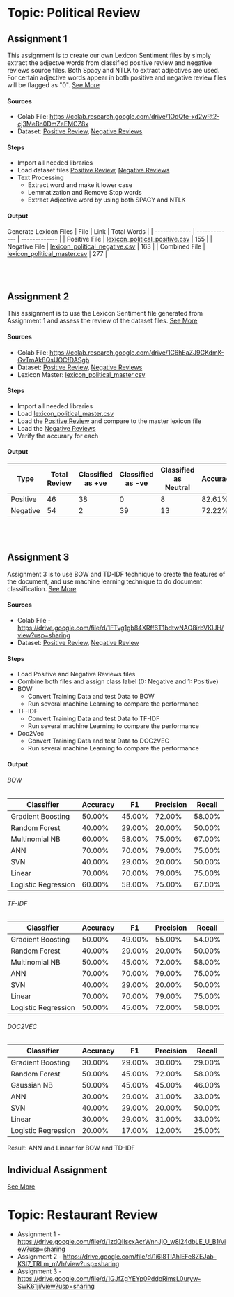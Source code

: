 # Topic: Political Review

## Assignment 1
This assignment is to create our own Lexicon Sentiment files by simply extract the adjectve words from classified positive review and negative reviews source files. Both Spacy and NTLK to extract adjectives are used. For certain adjective words appear in both positive and negative review files will be flagged as "0". [See More](https://classroom.google.com/u/1/c/MjcxMjM5ODc3OTZa/a/NDA3ODYwODEyMTBa/details)

#### Sources
- Colab File: https://colab.research.google.com/drive/1OdQte-xd2wRt2-cj3MeBn0DmZeEMCZ8x
- Dataset: [Positive Review](https://github.com/yeetornghoo/UD_PoliticalReview/blob/master/dataset/politic_issues_positive_reviews.csv), [Negative Reviews](https://github.com/yeetornghoo/UD_PoliticalReview/blob/master/dataset/politic_issues_negative_reviews.csv)
#### Steps
- Import all needed libraries
- Load dataset files [Positive Review](https://github.com/yeetornghoo/UD_PoliticalReview/blob/master/dataset/politic_issues_positive_reviews.csv), [Negative Reviews](https://github.com/yeetornghoo/UD_PoliticalReview/blob/master/dataset/politic_issues_negative_reviews.csv)
- Text Processing
	- Extract word and make it lower case
	- Lemmatization and Remove Stop words
	- Extract Adjective word by using both SPACY and NTLK
#### Output
Generate Lexicon Files
| File  | Link | Total Words |
| ------------- | ------------- | ------------- |
| Positive File | [lexicon_political_positive.csv](https://github.com/yeetornghoo/UD_PoliticalReview/blob/master/lexicon_sentiment/lexicon_political_positive.csv) | 155 |
| Negative File | [lexicon_political_negative.csv](https://github.com/yeetornghoo/UD_PoliticalReview/blob/master/lexicon_sentiment/lexicon_political_negative.csv) | 163 |
| Combined File | [lexicon_political_master.csv](https://github.com/yeetornghoo/UD_PoliticalReview/blob/master/lexicon_sentiment/lexicon_political_master.csv) | 277 |

<br/><br/>
## Assignment 2
This assignment is to use the Lexicon Sentiment file generated from Assignment 1 and assess the review of the dataset files. [See More](https://classroom.google.com/u/1/c/MjcxMjM5ODc3OTZa/a/NDA3ODYwODEyNjFa/details)

#### Sources
- Colab File: https://colab.research.google.com/drive/1C6hEaZJ9GKdmK-GvTmAk8QsUOCfDASgb
- Dataset: [Positive Review](https://github.com/yeetornghoo/UD_PoliticalReview/blob/master/dataset/politic_issues_positive_reviews.csv), [Negative Reviews](https://github.com/yeetornghoo/UD_PoliticalReview/blob/master/dataset/politic_issues_negative_reviews.csv)
- Lexicon Master: [lexicon_political_master.csv](https://github.com/yeetornghoo/UD_PoliticalReview/blob/master/lexicon_sentiment/lexicon_political_master.csv)
#### Steps
- Import all needed libraries
- Load [lexicon_political_master.csv](https://github.com/yeetornghoo/UD_PoliticalReview/blob/master/lexicon_sentiment/lexicon_political_master.csv)
- Load the [Positive Review](https://github.com/yeetornghoo/UD_PoliticalReview/blob/master/dataset/politic_issues_positive_reviews.csv) and compare to the master lexicon file
- Load the [Negative Reviews](https://github.com/yeetornghoo/UD_PoliticalReview/blob/master/dataset/politic_issues_negative_reviews.csv)
- Verify the accurary for each
#### Output

| Type | Total Review | Classified as +ve | Classified as -ve | Classified as Neutral | Accuracy | 
| ------------- | ------------- | ------------- | ------------- | ------------- | ------------- |
| Positive | 46 | 38 | 0 | 8 | 82.61% |
| Negative | 54 | 2 | 39 | 13 | 72.22% |

<br/><br/>
## Assignment 3
Assignment 3 is to use BOW and TD-IDF technique to create the features of the document, and use machine learning technique to do document classification. [See More](https://classroom.google.com/u/1/c/MjcxMjM5ODc3OTZa/a/NDA3OTk0ODQ1Mjha/details)
#### Sources
- Colab File - https://drive.google.com/file/d/1FTvg1gb84XRff6T1bdtwNAO8irbVKIJH/view?usp=sharing
- Dataset: [Positive Review](https://github.com/yeetornghoo/UD_PoliticalReview/blob/master/dataset/politic_issues_positive_reviews.csv), [Negative Review](https://github.com/yeetornghoo/UD_PoliticalReview/blob/master/dataset/politic_issues_negative_reviews.csv)
#### Steps
- Load Positive and Negative Reviews files
- Combine both files and assign class label (0: Negative and 1: Positive)
- BOW
	- Convert Training Data and test Data to BOW
	- Run several machine Learning to compare the performance
- TF-IDF
	- Convert Training Data and test Data to TF-IDF
	- Run several machine Learning to compare the performance	
- Doc2Vec
	- Convert Training Data and test Data to DOC2VEC
	- Run several machine Learning to compare the performance	
#### Output

###### BOW

| Classifier | Accuracy | F1 | Precision | Recall | 
| ------------- | ------------- | ------------- | ------------- | ------------- |
| Gradient Boosting | 50.00% | 45.00% | 72.00% | 58.00% |
| Random Forest | 40.00% | 29.00% | 20.00% | 50.00% |
| Multinomial NB | 60.00% | 58.00% | 75.00% | 67.00% |
| ANN | 70.00% | 70.00% | 79.00% | 75.00% |
| SVN | 40.00% | 29.00% | 20.00% | 50.00% |
| Linear | 70.00% | 70.00% | 79.00% | 75.00% |
| Logistic Regression | 60.00% | 58.00% | 75.00% | 67.00% |

###### TF-IDF

| Classifier | Accuracy | F1 | Precision | Recall | 
| ------------- | ------------- | ------------- | ------------- | ------------- |
| Gradient Boosting | 50.00% | 49.00% | 55.00% | 54.00% |
| Random Forest | 40.00% | 29.00% | 20.00% | 50.00% |
| Multinomial NB | 50.00% | 45.00% | 72.00% | 58.00% |
| ANN | 70.00% | 70.00% | 79.00% | 75.00% |
| SVN | 40.00% | 29.00% | 20.00% | 50.00% |
| Linear | 70.00% | 70.00% | 79.00% | 75.00% |
| Logistic Regression | 50.00% | 45.00% | 72.00% | 58.00% |

###### DOC2VEC

| Classifier | Accuracy | F1 | Precision | Recall | 
| ------------- | ------------- | ------------- | ------------- | ------------- |
| Gradient Boosting | 30.00% | 29.00% | 30.00% | 29.00% |
| Random Forest | 50.00% | 45.00% | 72.00% | 58.00% |
| Gaussian NB | 50.00% | 45.00% | 45.00% | 46.00% |
| ANN | 30.00% | 29.00% | 31.00% | 33.00% |
| SVN | 40.00% | 29.00% | 20.00% | 50.00% |
| Linear | 30.00% | 29.00% | 31.00% | 33.00% |
| Logistic Regression | 20.00% | 17.00% | 12.00% | 25.00% |

Result: ANN and Linear for BOW and TD-IDF

## Individual Assignment
[See More](https://classroom.google.com/u/1/c/MjcxMjM5ODc3OTZa/a/NTEyMTA1ODAyNTRa/details)

# Topic: Restaurant Review
- Assignment 1 - https://drive.google.com/file/d/1zdQIIscxAcrWnnJjO_w8l24dbLE_U_B1/view?usp=sharing
- Assignment 2 - https://drive.google.com/file/d/1i6l8TIAhlEFe8ZEJab-KSI7_TRLm_mVh/view?usp=sharing
- Assignment 3 - https://drive.google.com/file/d/1GJfZgYEYp0PddpRimsL0uryw-SwK61ji/view?usp=sharing

